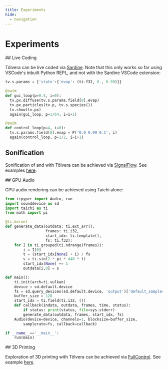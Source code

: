 ```yaml
---
title: Experiments
hide:
  - navigation
---
```


# Experiments

## Live Coding

Tölvera can be live coded via [Sardine](https://sardine.raphaelforment.fr/).
Note that this only works so far using VSCode's inbuilt Python REPL, and not with the Sardine VSCode extension:

```py
tv.s.params = {'state':{'evap': (ti.f32, 0., 0.99)}}

@swim
def gui_loop(p=0.5, i=0):
  tv.px.diffuse(tv.s.params.field[0].evap)
  tv.px.particles(tv.p, tv.s.species())
  tv.show(tv.px)
  again(gui_loop, p=1/64, i=i+1)

@swim
def control_loop(p=4, i=0):
  tv.s.params.field[0].evap = P('0.9 0.99 0.1', i)
  again(control_loop, p=1/2, i=i+1)
```

## Sonification

Sonification of and with Tölvera can be achieved via [SignalFlow](https://signalflow.dev). See examples [here](https://github.com/Intelligent-Instruments-Lab/iil-examples/tree/main/tolvera/signalflow).

## GPU Audio

GPU audio rendering can be achieved using Taichi alone:

```py
from iipyper import Audio, run
import sounddevice as sd
import taichi as ti
from math import pi

@ti.kernel
def generate_data(outdata: ti.ext_arr(), 
                  frames: ti.i32, 
                  start_idx: ti.template(), 
                  fs: ti.f32):
    for I in ti.grouped(ti.ndrange(frames)):
        i = I[0]
        t = (start_idx[None] + i) / fs
        s = ti.sin(2 * pi * 440 * t)
        start_idx[None] += 1
        outdata[i,0] = s

def main():
    ti.init(arch=ti.vulkan)
    device = sd.default.device
    fs = sd.query_devices(sd.default.device, 'output')['default_samplerate']
    buffer_size = 128
    start_idx = ti.field(ti.i32, ())
    def callback(indata, outdata, frames, time, status):
        if status: print(status, file=sys.stderr)
        generate_data(outdata, frames, start_idx, fs)
    Audio(device=device, channels=1, blocksize=buffer_size,
        samplerate=fs, callback=callback)

if __name__=='__main__':
    run(main)
```

## 3D Printing

Exploration of 3D printing with Tölvera can be achieved via [FullControl](https://fullcontrol.xyz). See example [here](https://github.com/Intelligent-Instruments-Lab/iil-examples/tree/main/tolvera/3dprinting).

